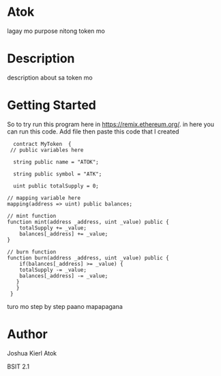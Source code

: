 # Atok
lagay mo purpose nitong token mo 
# Description
description about sa token mo 
# Getting Started
So to try run this program here in https://remix.ethereum.org/. in here you can run this code. Add file then paste this code that I created
     
      contract MyToken  {
     // public variables here
   
      string public name = "ATOK";
      
      string public symbol = "ATK";
      
      uint public totalSupply = 0;

    // mapping variable here
    mapping(address => uint) public balances;

    // mint function
    function mint(address _address, uint _value) public {
        totalSupply += _value;
        balances[_address] += _value;
    }

    // burn function
    function burn(address _address, uint _value) public {
        if(balances[_address] >= _value) {
        totalSupply -= _value;
        balances[_address] -= _value;
       }
       }
     }
turo mo step by step paano mapapagana
# Author 
Joshua Kierl Atok

BSIT 2.1

